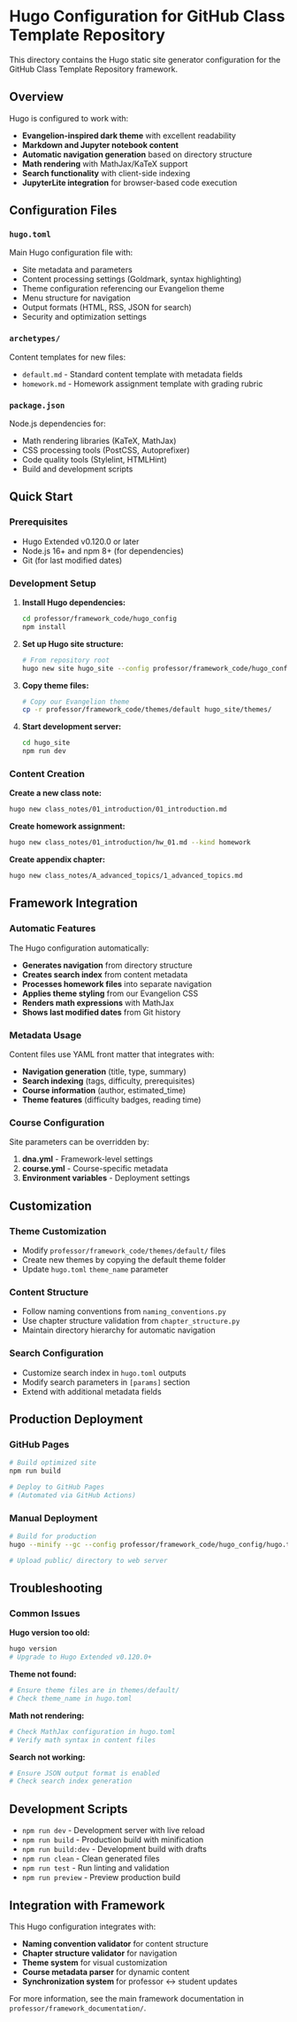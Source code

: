 # Hugo Configuration for GitHub Class Template Repository

This directory contains the Hugo static site generator configuration for the GitHub Class Template Repository framework.

## Overview

Hugo is configured to work with:
- **Evangelion-inspired dark theme** with excellent readability
- **Markdown and Jupyter notebook content**
- **Automatic navigation generation** based on directory structure
- **Math rendering** with MathJax/KaTeX support
- **Search functionality** with client-side indexing
- **JupyterLite integration** for browser-based code execution

## Configuration Files

### `hugo.toml`
Main Hugo configuration file with:
- Site metadata and parameters
- Content processing settings (Goldmark, syntax highlighting)
- Theme configuration referencing our Evangelion theme
- Menu structure for navigation
- Output formats (HTML, RSS, JSON for search)
- Security and optimization settings

### `archetypes/`
Content templates for new files:
- `default.md` - Standard content template with metadata fields
- `homework.md` - Homework assignment template with grading rubric

### `package.json`
Node.js dependencies for:
- Math rendering libraries (KaTeX, MathJax)
- CSS processing tools (PostCSS, Autoprefixer)
- Code quality tools (Stylelint, HTMLHint)
- Build and development scripts

## Quick Start

### Prerequisites
- Hugo Extended v0.120.0 or later
- Node.js 16+ and npm 8+ (for dependencies)
- Git (for last modified dates)

### Development Setup

1. **Install Hugo dependencies:**
   ```bash
   cd professor/framework_code/hugo_config
   npm install
   ```

2. **Set up Hugo site structure:**
   ```bash
   # From repository root
   hugo new site hugo_site --config professor/framework_code/hugo_config/hugo.toml
   ```

3. **Copy theme files:**
   ```bash
   # Copy our Evangelion theme
   cp -r professor/framework_code/themes/default hugo_site/themes/
   ```

4. **Start development server:**
   ```bash
   cd hugo_site
   npm run dev
   ```

### Content Creation

**Create a new class note:**
```bash
hugo new class_notes/01_introduction/01_introduction.md
```

**Create homework assignment:**
```bash
hugo new class_notes/01_introduction/hw_01.md --kind homework
```

**Create appendix chapter:**
```bash
hugo new class_notes/A_advanced_topics/1_advanced_topics.md
```

## Framework Integration

### Automatic Features

The Hugo configuration automatically:
- **Generates navigation** from directory structure
- **Creates search index** from content metadata
- **Processes homework files** into separate navigation
- **Applies theme styling** from our Evangelion CSS
- **Renders math expressions** with MathJax
- **Shows last modified dates** from Git history

### Metadata Usage

Content files use YAML front matter that integrates with:
- **Navigation generation** (title, type, summary)
- **Search indexing** (tags, difficulty, prerequisites)
- **Course information** (author, estimated_time)
- **Theme features** (difficulty badges, reading time)

### Course Configuration

Site parameters can be overridden by:
1. **dna.yml** - Framework-level settings
2. **course.yml** - Course-specific metadata
3. **Environment variables** - Deployment settings

## Customization

### Theme Customization
- Modify `professor/framework_code/themes/default/` files
- Create new themes by copying the default theme folder
- Update `hugo.toml` `theme_name` parameter

### Content Structure
- Follow naming conventions from `naming_conventions.py`
- Use chapter structure validation from `chapter_structure.py`
- Maintain directory hierarchy for automatic navigation

### Search Configuration
- Customize search index in `hugo.toml` outputs
- Modify search parameters in `[params]` section
- Extend with additional metadata fields

## Production Deployment

### GitHub Pages
```bash
# Build optimized site
npm run build

# Deploy to GitHub Pages
# (Automated via GitHub Actions)
```

### Manual Deployment
```bash
# Build for production
hugo --minify --gc --config professor/framework_code/hugo_config/hugo.toml

# Upload public/ directory to web server
```

## Troubleshooting

### Common Issues

**Hugo version too old:**
```bash
hugo version
# Upgrade to Hugo Extended v0.120.0+
```

**Theme not found:**
```bash
# Ensure theme files are in themes/default/
# Check theme_name in hugo.toml
```

**Math not rendering:**
```bash
# Check MathJax configuration in hugo.toml
# Verify math syntax in content files
```

**Search not working:**
```bash
# Ensure JSON output format is enabled
# Check search index generation
```

## Development Scripts

- `npm run dev` - Development server with live reload
- `npm run build` - Production build with minification
- `npm run build:dev` - Development build with drafts
- `npm run clean` - Clean generated files
- `npm run test` - Run linting and validation
- `npm run preview` - Preview production build

## Integration with Framework

This Hugo configuration integrates with:
- **Naming convention validator** for content structure
- **Chapter structure validator** for navigation
- **Theme system** for visual customization
- **Course metadata parser** for dynamic content
- **Synchronization system** for professor ↔ student updates

For more information, see the main framework documentation in `professor/framework_documentation/`. 